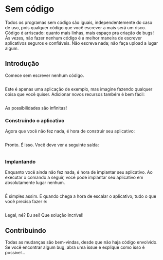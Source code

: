 # Sem código

Todos os programas sem código são iguais, independentemente do caso de uso, pois qualquer código que você escrever a mais será um risco. 
Código é arriscado: quanto mais linhas, mais espaço pra criação de bugs!
Ás vezes, não fazer nenhum código é a melhor maneira de escrever aplicativos seguros e confiáveis. Não escreva nada; não faça upload a lugar algum.

## Introdução

Comece sem escrever nenhum código.

```

```

Este é apenas uma aplicação de exemplo, mas imagine fazendo qualquer coisa que você quiser. Adicionar novos recursos também é bem fácil:

```

```

As possibilidades são infinitas!

### Construindo o aplicativo

Agora que você não fez nada, é hora de construir seu aplicativo:

```

```

Pronto. É isso. Você deve ver a seguinte saída:

```

```

### Implantando

Enquanto você ainda não fez nada, é hora de implantar seu aplicativo. Ao executar o comando a seguir, você pode implantar seu aplicativo em absolutamente lugar nenhum.

```

```

É simples assim. E quando chega a hora de escalar o aplicativo, tudo o que você precisa fazer é:

```

```

Legal, né? Eu sei! Que solução incrível!

## Contribuindo

Todas as mudanças são bem-vindas, desde que não haja código envolvido.
Se você encontrar algum bug, abra uma issue e explique como isso é possível...
